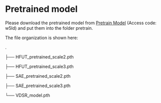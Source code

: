 # Pretrained model

Please download the pretrained model from [Pretrain Model](https://rec.ustc.edu.cn/share/82899500-e236-11eb-883c-73e9a609fb67) (Access code: w5ld) and put them into the folder pretrain.

The file organization is shown here:

.

├── HFUT_pretrained_scale2.pth

├── HFUT_pretrained_scale3.pth

├── SAE_pretrained_scale2.pth

├── SAE_pretrained_scale3.pth

└── VDSR_model.pth